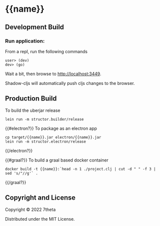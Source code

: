 # {{name}}

## Development Build

### Run application:

From a repl, run the following commands
```
user> (dev)
dev> (go)
```

Wait a bit, then browse to [http://localhost:3449](http://localhost:3449).

Shadow-cljs will automatically push cljs changes to the browser.

## Production Build

To build the uberjar release

```
lein run -m structor.builder/release
```

{{#electron?}}
To package as an electron app
```
cp target/{{name}}.jar electron/{{name}}.jar
lein run -m structor.electron/release
```
{{/electron?}}

{{#graal?}}
To build a graal based docker container
```
docker build -t {{name}}:`head -n 1 ./project.clj | cut -d " " -f 3 | sed 's/"//g'` .
```
{{/graal?}}

## Copyright and License

Copyright © 2022 7theta

Distributed under the MIT License.
